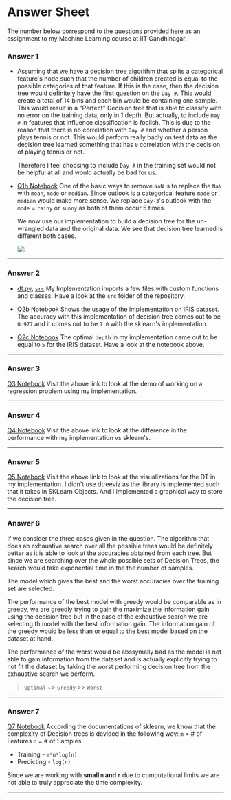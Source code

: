 # Answer Sheet
The number below correspond to the questions provided [here](https://nipunbatra.github.io/teaching/ml-spring-19/hw/1.pdf) as an assignment to my Machine Learning course at IIT Gandhinagar.

### Answer 1

* Assuming that we have a decision tree algorithm that splits a categorical feature's node such that the number of children created is equal to the possible categories of that feature. If this is the case, then the decision tree would definitely have the first question on the `Day #`. This would create a total of 14 bins and each bin would be containing one sample.
This would result in a "Perfect" Decision tree that is able to classify with no error on the training data, only in 1 depth.
But actually, to include `Day #` in features that influence classification is foolish. This is due to the reason that there is no correlation with ``Day #`` and whether a person plays tennis or not. This would perform really badly on test data as the decision tree learned something that has `0` correlation with the decision of playing tennis or not.

    Therefore I feel choosing to include `Day #` in the training set would not be helpful at all and would actually be bad for us.

* [Q1b Notebook](https://github.com/k0pch4/decision-trees/blob/master/src/q1b.ipynb)
One of the basic ways to remove `NaN` is to replace the `NaN` with `mean`, `mode` or `median`. Since outlook is a categorical feature `mode` or `median` would make more sense.
We replace ``Day-3``'s outlook with the `mode` = `rainy` or `sunny` as both of them occur 5 times.

    We now use our implementation to build a decision tree for the un-wrangled data and the original data. We see that decision tree learned is different both cases.

    ![](https://i.imgur.com/Xw8luj9.png)

---

### Answer 2

* [dt.py](https://github.com/k0pch4/decision-trees/blob/master/src/dt.py), [`src`](https://github.com/k0pch4/decision-trees/tree/master/src)
My Implementation imports a few files with custom functions and classes. Have a look at the `src` folder of the repository.

* [Q2b Notebook](https://github.com/k0pch4/decision-trees/blob/master/src/q2b.ipynb)
Shows the usage of the implementation on IRIS dataset. The accuracy with this implementation of decision tree comes out to be `0.977` and it comes out to be `1.0` with the sklearn's implementation.

* [Q2c Notebook](https://github.com/k0pch4/decision-trees/blob/master/src/q2c.ipynb)
The optimal ``depth`` in my implementation came out to be equal to `5` for the IRIS dataset. Have a look at the notebook above.

---

### Answer 3

[Q3 Notebook](https://github.com/k0pch4/decision-trees/blob/master/src/q3.ipynb)
Visit the above link to look at the demo of working on a regression problem using my implementation.

---

### Answer 4

[Q4 Notebook](https://github.com/k0pch4/decision-trees/blob/master/src/q4.ipynb)
Visit the above link to look at the difference in the performance with my implementation vs sklearn's.

---

### Answer 5

[Q5 Notebook](https://github.com/k0pch4/decision-trees/blob/master/src/q5.ipynb)
Visit the above link to look at the visualizations for the DT in my implementation.
I didn't use dtreeviz as the library is implemented such that it takes in SKLearn Objects. And I implemented a graphical way to store the decision tree.

---

### Answer 6


If we consider the three cases given in the question. The algorithm that does an exhaustive search over all the possible trees would be definitely better as it is able to look at the accuracies obtained from each tree. But since we are searching over the whole possible sets of Decision Trees, the search would take exponential time in the the number of samples.

The model which gives the best and the worst accuracies over the training set are selected.

The performance of the best model with greedy would be comparable as in greedy, we are greedly trying to gain the maximize the information gain using the decision tree but in the case of the exhaustive search we are selecting th model with the best information gain. The information gain of the greedy would be less than or equal to the best model based on the dataset at hand.


The performance of the worst would be abssymally bad as the model is not able to gain information from the dataset and is actually explicitly trying to not fit the dataset by taking the worst performing decision tree from the exhaustive search we perform.


> ``Optimal`` ~> ``Greedy`` >> ``Worst``

---

### Answer 7
[Q7 Notebook](https://github.com/k0pch4/decision-trees/blob/master/src/q7.ipynb)
According the documentations of sklearn, we know that the complexity of Decision trees is devided in the following way:
`m` = # of Features
`n` = # of Samples
* Training - `m*n*log(n)`
* Predicting - `log(n)`

Since we are working with **small `m` and `n`** due to computational limits we are not able to truly appreciate the time complexity.

---
